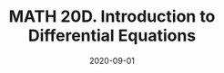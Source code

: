 ---
title: "MATH 20D. Introduction to Differential Equations"
collection: teaching
type: "Undergraduate course"
permalink: /teaching/2020-fall-math20d
venue: "University of California San Diego"
date: 2020-09-01
location: "San Diego, California"
role: "ta"
---